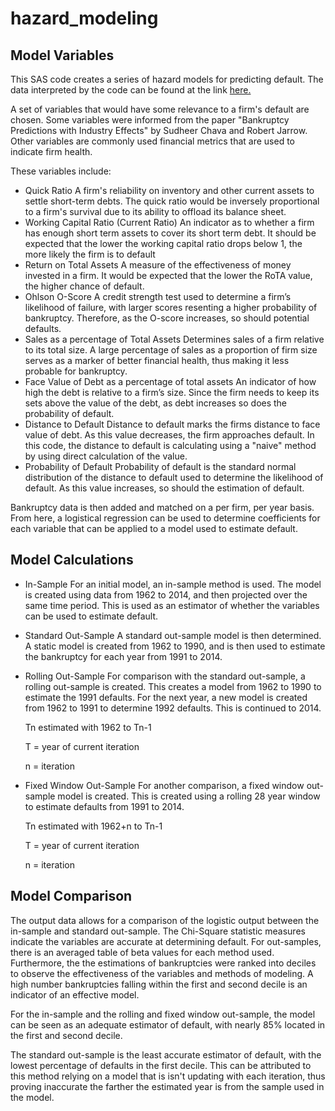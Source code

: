 # hazard_modeling
## Model Variables

This SAS code creates a series of hazard models for predicting default. The data interpreted by the code can be found at the link [here.](https://goo.gl/DoHABj)

A set of variables that would have some relevance to a firm's default are chosen. Some variables were informed from the paper "Bankruptcy Predictions with Industry Effects" by Sudheer Chava and Robert Jarrow. Other variables are commonly used financial metrics that are used to indicate firm health.

These variables include:

- Quick Ratio
    A firm's reliability on inventory and other current assets to settle short-term debts. The quick ratio would be inversely proportional to a firm's survival due to its ability to offload its balance sheet.
- Working Capital Ratio (Current Ratio)
    An indicator as to whether a firm has enough short term assets to cover its short term debt. It should be expected that the lower the working capital ratio drops below 1, the more likely the firm is to default
- Return on Total Assets
    A measure of the effectiveness of money invested in a firm. It would be expected that the lower the RoTA value, the higher chance of default.
- Ohlson O-Score
    A credit strength test used to determine a firm’s likelihood of failure, with larger scores resenting a higher probability of bankruptcy. Therefore, as the O-score increases, so should potential defaults.
- Sales as a percentage of Total Assets
    Determines sales of a firm relative to its total size. A large percentage of sales as a proportion of firm size serves as a marker of better financial health, thus making it less probable for bankruptcy.
- Face Value of Debt as a percentage of total assets
    An indicator of how high the debt is relative to a firm’s size. Since the firm needs to keep its sets above the value of the debt, as debt increases so does the probability of default.
- Distance to Default
    Distance to default marks the firms distance to face value of debt. As this value decreases, the firm approaches default. In this code, the distance to default is calculating using a "naive" method by using direct calculation of the value.
- Probability of Default
    Probability of default is the standard normal distribution of the distance to default used to determine the likelihood of default. As this value increases, so should the estimation of default.

Bankruptcy data is then added and matched on a per firm, per year basis. From here, a logistical regression can be used to determine coefficients for each variable that can be applied to a model used to estimate default.

## Model Calculations

- In-Sample
    For an initial model, an in-sample method is used. The model is created using data from 1962 to 2014, and then projected over the same time period. This is used as an estimator of whether the variables can be used to estimate default.

- Standard Out-Sample
    A standard out-sample model is then determined. A static model is created from 1962 to 1990, and is then used to estimate the bankruptcy for each year from 1991 to 2014.

- Rolling Out-Sample
    For comparison with the standard out-sample, a rolling out-sample is created. This creates a model from 1962 to 1990 to estimate the 1991 defaults. For the next year, a new model is created from 1962 to 1991 to determine 1992 defaults. This is continued to 2014.

    Tn estimated with 1962 to Tn-1

    T = year of current iteration

    n = iteration

- Fixed Window Out-Sample
    For another comparison, a fixed window out-sample model is created. This is created using a rolling 28 year window to estimate defaults from 1991 to 2014.

    Tn estimated with 1962+n to Tn-1

    T = year of current iteration

    n = iteration

## Model Comparison

The output data allows for a comparison of the logistic output between the in-sample and standard out-sample. The Chi-Square statistic measures indicate the variables are accurate at determining default. For out-samples, there is an averaged table of beta values for each method used. Furthermore, the the estimations of bankruptcies were ranked into deciles to observe the effectiveness of the variables and methods of modeling. A high number bankruptcies falling within the first and second decile is an indicator of an effective model.

For the in-sample and the rolling and fixed window out-sample, the model can be seen as an adequate estimator of default, with nearly 85% located in the first and second decile.

The standard out-sample is the least accurate estimator of default, with the lowest percentage of defaults in the first decile. This can be attributed to this method relying on a model that is isn't updating with each iteration, thus proving inaccurate the farther the estimated year is from the sample used in the model.
